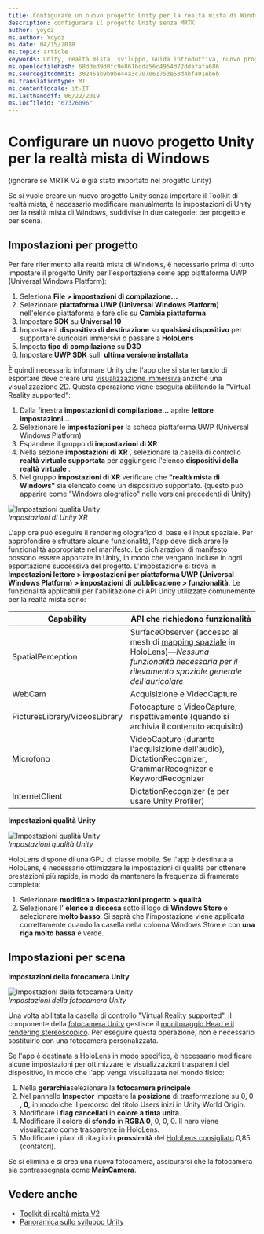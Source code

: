 ```yaml
---
title: Configurare un nuovo progetto Unity per la realtà mista di Windows
description: configurare il progetto Unity senza MRTK
author: yoyoz
ms.author: Yoyoz
ms.date: 04/15/2018
ms.topic: article
keywords: Unity, realtà mista, sviluppo, Guida introduttiva, nuovo progetto
ms.openlocfilehash: 68dded9d0fc9e861bdda56c4954d72ddafafa686
ms.sourcegitcommit: 30246ab9b9be44a3c707061753e53d4bf401eb6b
ms.translationtype: MT
ms.contentlocale: it-IT
ms.lasthandoff: 06/22/2019
ms.locfileid: "67326096"
---
```

# <a name="configure-a-new-unity-project-for-windows-mixed-reality"></a>Configurare un nuovo progetto Unity per la realtà mista di Windows 

(ignorare se MRTK V2 è già stato importato nel progetto Unity)

Se si vuole creare un nuovo progetto Unity senza importare il Toolkit di realtà mista, è necessario modificare manualmente le impostazioni di Unity per la realtà mista di Windows, suddivise in due categorie: per progetto e per scena.

## <a name="per-project-settings"></a>Impostazioni per progetto

Per fare riferimento alla realtà mista di Windows, è necessario prima di tutto impostare il progetto Unity per l'esportazione come app piattaforma UWP (Universal Windows Platform): 
1. Seleziona **File > impostazioni di compilazione...**
2. Selezionare **piattaforma UWP (Universal Windows Platform)** nell'elenco piattaforma e fare clic su **Cambia piattaforma**
3. Impostare **SDK** su **Universal 10**
4. Impostare il **dispositivo di destinazione** su **qualsiasi dispositivo** per supportare auricolari immersivi o passare a **HoloLens**
5. Imposta **tipo di compilazione** su **D3D**
6. Impostare **UWP SDK** sull' **ultima versione installata**

È quindi necessario informare Unity che l'app che si sta tentando di esportare deve creare una [visualizzazione immersiva](app-views.md) anziché una visualizzazione 2D. Questa operazione viene eseguita abilitando la "Virtual Reality supported":
1. Dalla finestra **impostazioni di compilazione...** aprire **lettore impostazioni...**
2. Selezionare le **impostazioni per** la scheda piattaforma UWP (Universal Windows Platform)
3. Espandere il gruppo di **impostazioni di XR**
4. Nella sezione **impostazioni di XR** , selezionare la casella di controllo **realtà virtuale supportata** per aggiungere l'elenco **dispositivi della realtà virtuale** .
5. Nel gruppo **impostazioni di XR** verificare che **"realtà mista di Windows"** sia elencato come un dispositivo supportato. (questo può apparire come "Windows olografico" nelle versioni precedenti di Unity)

![Impostazioni qualità Unity](images/getting-started-unity-quality-settings.jpg)<br>
*Impostazioni di Unity XR*

L'app ora può eseguire il rendering olografico di base e l'input spaziale. Per approfondire e sfruttare alcune funzionalità, l'app deve dichiarare le funzionalità appropriate nel manifesto. Le dichiarazioni di manifesto possono essere apportate in Unity, in modo che vengano incluse in ogni esportazione successiva del progetto. L'impostazione si trova in **Impostazioni lettore > impostazioni per piattaforma UWP (Universal Windows Platform) > impostazioni di pubblicazione > funzionalità**. Le funzionalità applicabili per l'abilitazione di API Unity utilizzate comunemente per la realtà mista sono:

|  Capability  |  API che richiedono funzionalità | 
|----------|----------|
|  SpatialPerception  |  SurfaceObserver (accesso ai mesh di [mapping spaziale](spatial-mapping.md) in HoloLens)&mdash;*Nessuna funzionalità necessaria per il rilevamento spaziale generale dell'auricolare* | 
|  WebCam  |  Acquisizione e VideoCapture | 
|  PicturesLibrary/VideosLibrary  |  Fotocapture o VideoCapture, rispettivamente (quando si archivia il contenuto acquisito) | 
|  Microfono  |  VideoCapture (durante l'acquisizione dell'audio), DictationRecognizer, GrammarRecognizer e KeywordRecognizer | 
|  InternetClient  |  DictationRecognizer (e per usare Unity Profiler) | 

**Impostazioni qualità Unity**

![Impostazioni qualità Unity](images/getting-started-unity-quality-settings.jpg)<br>
*Impostazioni qualità Unity*

HoloLens dispone di una GPU di classe mobile. Se l'app è destinata a HoloLens, è necessario ottimizzare le impostazioni di qualità per ottenere prestazioni più rapide, in modo da mantenere la frequenza di framerate completa:
1. Selezionare **modifica > impostazioni progetto > qualità**
2. Selezionare l' **elenco a discesa** sotto il logo di **Windows Store** e selezionare **molto basso**. Si saprà che l'impostazione viene applicata correttamente quando la casella nella colonna Windows Store e con **una riga molto bassa** è verde.

## <a name="per-scene-settings"></a>Impostazioni per scena

**Impostazioni della fotocamera Unity**

![Impostazioni della fotocamera Unity](images/Unitycamerasettings.png)<br>
*Impostazioni della fotocamera Unity*

Una volta abilitata la casella di controllo "Virtual Reality supported", il componente della [fotocamera Unity](camera-in-unity.md) gestisce il [monitoraggio Head e il rendering stereoscopico](rendering.md). Per eseguire questa operazione, non è necessario sostituirlo con una fotocamera personalizzata.

Se l'app è destinata a HoloLens in modo specifico, è necessario modificare alcune impostazioni per ottimizzare le visualizzazioni trasparenti del dispositivo, in modo che l'app venga visualizzata nel mondo fisico:
1. Nella **gerarchia**selezionare la **fotocamera principale**
2. Nel pannello **Inspector** impostare la **posizione** di trasformazione su 0, 0 **, 0,** in modo che il percorso del titolo Users inizi in Unity World Origin.
3. Modificare i **flag cancellati** in **colore a tinta unita**.
4. Modificare il colore di **sfondo** in **RGBA 0**, 0, 0, 0. Il nero viene visualizzato come trasparente in HoloLens.
5. Modificare i piani di ritaglio in **prossimità** del [HoloLens consigliato](camera-in-unity.md#clip-planes) 0,85 (contatori).

Se si elimina e si crea una nuova fotocamera, assicurarsi che la fotocamera  sia contrassegnata come **MainCamera**.


## <a name="see-also"></a>Vedere anche
* [Toolkit di realtà mista V2](mrtk-getting-started.md)
* [Panoramica sullo sviluppo Unity](unity-development-overview.md)
